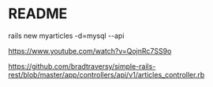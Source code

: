 # README

rails new myarticles -d=mysql --api

https://www.youtube.com/watch?v=QojnRc7SS9o

https://github.com/bradtraversy/simple-rails-rest/blob/master/app/controllers/api/v1/articles_controller.rb

